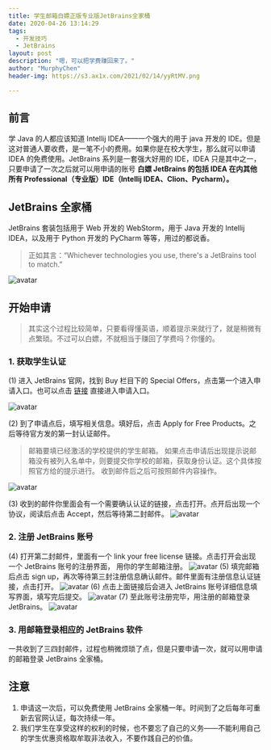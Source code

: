 ```yaml
---
title: 学生邮箱白嫖正版专业版JetBrains全家桶
date: 2020-04-26 13:14:29
tags:
  - 开发技巧
  - JetBrains
layout: post
description: "嗯，可以把学费赚回来了。"
author: "MurphyChen"
header-img: https://s3.ax1x.com/2021/02/14/yyRtMV.png

---
```


## 前言

学 Java 的人都应该知道 Intellij IDEA——一个强大的用于 java 开发的 IDE。但是这对普通人要收费，是一笔不小的费用。如果你是在校大学生，那么就可以申请 IDEA 的免费使用。JetBrains 系列是一套强大好用的 IDE，IDEA 只是其中之一，只要申请了一次之后就可以用申请的账号 **白嫖 JetBrains 的包括 IDEA 在内其他所有 Professional（专业版）IDE（Intellij IDEA、Clion、Pycharm）。**

## JetBrains 全家桶

JetBrains 套装包括用于 Web 开发的 WebStorm，用于 Java 开发的 Intellij IDEA，以及用于 Python 开发的 PyCharm 等等，用过的都说香。

> 正如其言：“Whichever technologies you use, there's a JetBrains tool to match.”

![avatar](https://s1.ax1x.com/2020/04/26/Jc8XRS.png)

## 开始申请

> 其实这个过程比较简单，只要看得懂英语，顺着提示来就行了，就是稍微有点繁琐。不过可以白嫖，不就相当于赚回了学费吗？你懂的。

### 1. 获取学生认证

(1) 进入 JetBrains 官网，找到 Buy 栏目下的 Special Offers，点击第一个进入申请入口。也可以点击 [链接](https://www.jetbrains.com/shop/eform/students) 直接进入申请入口。

![avatar](https://s1.ax1x.com/2020/04/26/Jcw0x0.png)

(2) 到了申请点后，填写相关信息。填好后，点击 Apply for Free Products。之后等待官方发的第一封认证邮件。

> 邮箱要填已经激活的学校提供的学生邮箱。
> 如果点击申请后出现提示说邮箱没有被列入名单中，则要提交你学校的邮箱，获取身份认证。这个具体按照官方给的提示进行。
> 收到邮件后之后可按照邮件内容操作。

![avatar](https://s1.ax1x.com/2020/04/26/Jc0xh9.png)

(3) 收到的邮件你里面会有一个需要确认认证的链接，点击打开。点开后出现一个协议，阅读后点击 Accept，然后等待第二封邮件。
![avatar](https://s1.ax1x.com/2020/04/26/Jcsy4g.png)

### 2. 注册 JetBrains 账号

(4) 打开第二封邮件，里面有一个 link your free license 链接。点击打开会出现一个 JetBrains 账号的注册界面， 用你的学生邮箱注册。
![avatar](https://s1.ax1x.com/2020/04/26/Jc6a0P.png)
(5) 填完邮箱后点击 sign up，再次等待第三封注册信息确认邮件。邮件里面有注册信息认证链接，点击打开。
![avatar](https://s1.ax1x.com/2020/04/26/JcchDI.png)
(6) 点击上面链接后会进入 JetBrains 账号详细信息填写界面，填写完后提交。
![avatar](https://s1.ax1x.com/2020/04/26/JcgOJO.png)
(7) 至此账号注册完毕，用注册的邮箱登录 JetBrains。
![avatar](https://s1.ax1x.com/2020/04/26/Jc266H.png)

### 3. 用邮箱登录相应的 JetBrains 软件

一共收到了三四封邮件，过程也稍微烦琐了点，但是只要申请一次，就可以用申请的邮箱登录 JetBrains 全家桶。

## 注意

1. 申请这一次后，可以免费使用 JetBrains 全家桶一年。时间到了之后每年可重新去官网认证，每次持续一年。
2. 我们学生在享受这样的权利的时候，也不要忘了自己的义务——不能利用自己的学生优惠资格取牟取非法收入，不要作践自己的价值。

